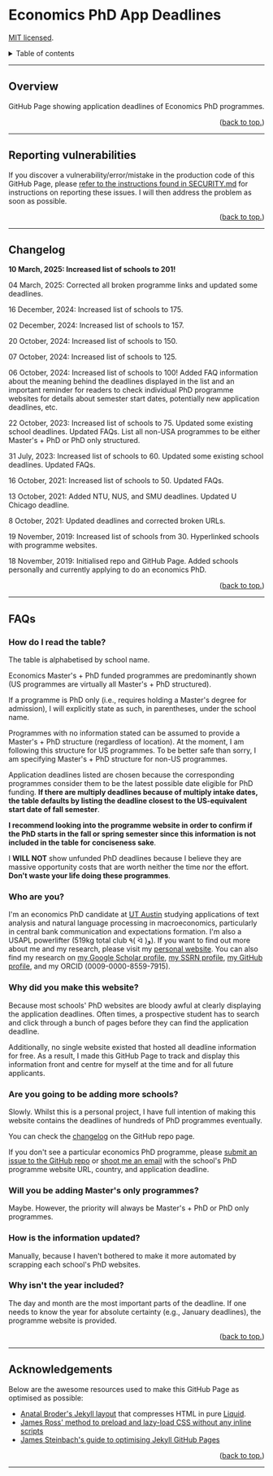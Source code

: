 # Economics PhD App Deadlines

[MIT licensed](https://github.com/paultran47/econ-grad-app-deadlines/blob/master/LICENCE.md).

<details>
  <summary>Table of contents</summary>
  <ul>
    <li><a href="#overview">Overview</a></li>
    <li><a href="#reporting-vulnerabilities">Reporting vulnerabilities</a></li>
    <li><a href="#changelog">Changelog</a></li>
    <li><a href="#faqs">FAQs</a></li>
    <li><a href="#acknowledgements">Acknowledgements</a></li>
  </ul>
</details>

---

## Overview

GitHub Page showing application deadlines of Economics PhD programmes.

<p align="right">
  (<a href="#economics-phd-app-deadlines">back to top.</a>)
</p>

---

## Reporting vulnerabilities

If you discover a vulnerability/error/mistake in the production code of this
GitHub Page, please [refer to the instructions found in SECURITY.md](https://github.com/paultran47/econ-grad-app-deadlines/blob/master/SECURITY.md)
for instructions on reporting these issues. I will then address the problem as
soon as possible.

<p align="right">
  (<a href="#economics-phd-app-deadlines">back to top.</a>)
</p>

---

## Changelog

**10 March, 2025: Increased list of schools to 201!**

04 March, 2025: Corrected all broken programme links and updated some deadlines.

16 December, 2024: Increased list of schools to 175.

02 December, 2024: Increased list of schools to 157.

20 October, 2024: Increased list of schools to 150.

07 October, 2024: Increased list of schools to 125.

06 October, 2024: Increased list of schools to 100! Added FAQ information about
the meaning behind the deadlines displayed in the list and an important reminder
for readers to check individual PhD programme websites for details about semester
start dates, potentially new application deadlines, etc.

22 October, 2023: Increased list of schools to 75. Updated some existing school
deadlines. Updated FAQs. List all non-USA programmes to be either Master's + PhD
or PhD only structured.

31 July, 2023: Increased list of schools to 60. Updated some existing school
deadlines. Updated FAQs.

16 October, 2021: Increased list of schools to 50. Updated FAQs.

13 October, 2021: Added NTU, NUS, and SMU deadlines. Updated U Chicago deadline.

8 October, 2021: Updated deadlines and corrected broken URLs.

19 November, 2019: Increased list of schools from 30. Hyperlinked schools with
programme websites.

18 November, 2019: Initialised repo and GitHub Page. Added schools personally and
currently applying to do an economics PhD.

<p align="right">
  (<a href="#economics-phd-app-deadlines">back to top.</a>)
</p>

---

## FAQs

### How do I read the table?

The table is alphabetised by school name.

Economics Master's + PhD funded programmes are predominantly shown (US programmes
are virtually all Master's + PhD structured).

If a programme is PhD only (i.e., requires holding a Master's degree for admission),
I will explicitly state as such, in parentheses, under the school name.

Programmes with no information stated can be assumed to provide a Master's + PhD
structure (regardless of location). At the moment, I am following this structure
for US programmes. To be better safe than sorry, I am specifying Master's + PhD
structure for non-US programmes.

Application deadlines listed are chosen because the corresponding programmes
consider them to be the latest possible date eligible for PhD funding. **If there
are multiply deadlines because of multiply intake dates, the table defaults by
listing the deadline closest to the US-equivalent start date of fall semester**.

**I recommend looking into the programme website in order to confirm if the PhD
starts in the fall or spring semester since this information is not included in
the table for conciseness sake**.

I **WILL NOT** show unfunded PhD deadlines because I believe they are massive
opportunity costs that are worth neither the time nor the effort. **Don't waste
your life doing these programmes**.

### Who are you?

I'm an economics PhD candidate at [UT Austin](https://liberalarts.utexas.edu/economics/gradstudents/plt377)
studying applications of text analysis and natural language processing in
macroeconomics, particularly in central bank communication and expectations
formation. I'm also a USAPL powerlifter (519kg total club ٩( ᐛ )و). If you want
to find out more about me and my research, please visit my [personal website](https://paulletran.com).
You can also find my research on [my Google Scholar profile](https://scholar.google.com/citations?user=0zKxrWgAAAAJ),
[my SSRN profile](https://papers.ssrn.com/sol3/cf_dev/AbsByAuth.cfm?per_id=7065188),
[my GitHub profile](https://github.com/paultran47), and my ORCID (0009-0000-8559-7915).

### Why did you make this website?

Because most schools' PhD websites are bloody awful at clearly displaying the
application deadlines. Often times, a prospective student has to search and click
through a bunch of pages before they can find the application deadline.

Additionally, no single website existed that hosted all deadline information for
free. As a result, I made this GitHub Page to track and display this information
front and centre for myself at the time and for all future applicants.

### Are you going to be adding more schools?

Slowly. Whilst this is a personal project, I have full intention of making this
website contains the deadlines of hundreds of PhD programmes eventually.

You can check the <a href="#changelog">changelog</a> on the GitHub repo page.

If you don't see a particular economics PhD programme, please
[submit an issue to the GitHub repo](https://github.com/paultran47/econ-grad-app-deadlines/issues)
or [shoot me an email](mailto:pltran@utexas.edu) with the school's PhD programme
website URL, country, and application deadline.

### Will you be adding Master's only programmes?

Maybe. However, the priority will always be Master's + PhD or PhD only programmes.

### How is the information updated?

Manually, because I haven't bothered to make it more automated by scrapping each
school's PhD websites.

### Why isn't the year included?

The day and month are the most important parts of the deadline. If one needs to
know the year for absolute certainty (e.g., January deadlines), the programme
website is provided.

<p align="right">
  (<a href="#economics-phd-app-deadlines">back to top.</a>)
</p>

---

## Acknowledgements

Below are the awesome resources used to make this GitHub Page as optimised as possible:

* [Anatal Broder's Jekyll layout](https://github.com/penibelst/jekyll-compress-html)
that compresses HTML in pure [Liquid](https://github.com/Shopify/liquid).
* [James Ross' method to preload and lazy-load CSS without any inline scripts](https://jross.me/asynchronous-and-progressive-css-loading/)
* [James Steinbach's guide to optimising Jekyll GitHub Pages](https://jdsteinbach.com/performance/99-100-google-page-speed/)

<p align="right">
  (<a href="#economics-phd-app-deadlines">back to top.</a>)
</p>

---
